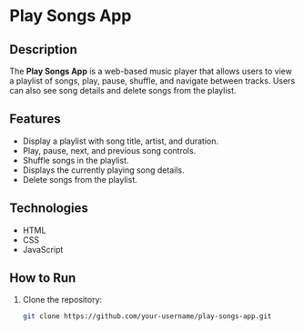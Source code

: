 # Play Songs App

## Description
The **Play Songs App** is a web-based music player that allows users to view a playlist of songs, play, pause, shuffle, and navigate between tracks. Users can also see song details and delete songs from the playlist.

## Features
- Display a playlist with song title, artist, and duration.
- Play, pause, next, and previous song controls.
- Shuffle songs in the playlist.
- Displays the currently playing song details.
- Delete songs from the playlist.

## Technologies
- HTML
- CSS
- JavaScript

## How to Run
1. Clone the repository:
   ```bash
   git clone https://github.com/your-username/play-songs-app.git
